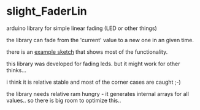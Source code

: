 # slight_FaderLin
arduino library for simple linear fading (LED or other things)

the library can fade from the 'current' value to a new one in an given time.

there is an [example sketch](/examples/slight_FaderLin__test/slight_FaderLin__test.ino) that shows most of the functionality.

this library was developed for fading leds. but it might work for other thinks...

i think it is relative stable and most of the corner cases are caught ;-)

the library needs relative ram hungry - it generates internal arrays for all values..
so there is big room to optimize this..
